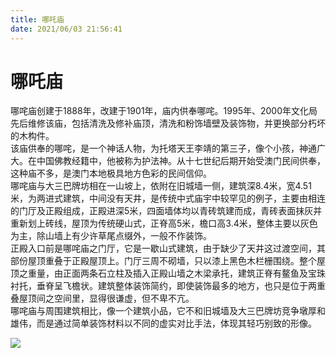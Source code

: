 ```yaml
---
title: 哪吒庙  
date: 2021/06/03 21:56:41  
---
```

  
# 哪吒庙  
哪咤庙创建于1888年，改建于1901年，庙内供奉哪咤。1995年、2000年文化局先后维修该庙，包括清洗及修补庙顶，清洗和粉饰墙壁及装饰物，并更换部分朽坏的木构件。  
该庙供奉的哪咤，是一个神话人物，为托塔天王李靖的第三子，像个小孩，神通广大。在中国佛教经籍中，他被称为护法神。从十七世纪后期开始受澳门民间供奉，这种庙不多，是澳门本地极具地方色彩的民间信仰。  
哪咤庙与大三巴牌坊相在一山坡上，依附在旧城墙一侧，建筑深8.4米，宽4.51米，为两进式建筑，中间没有天井，是传统中式庙宇中较罕见的例子，主要由相连的门厅及正殿组成，正殿进深5米，四面墙体均以青砖筑建而成，青砖表面抹灰并重新划上砖线，屋顶为传统硬山式，正脊高5米，檐口高3.4米，整体主要以灰色为主，除山墙上有少许草尾点缀外，一般不作装饰。  
正殿入口前是哪咤庙之门厅，它是一歇山式建筑，由于缺少了天井这过渡空间，其部份屋顶重叠于正殿屋顶上。门厅三周不砌墙，只以漆上黑色木栏栅围绕。整个屋顶之重量，由正面两条石立柱及插入正殿山墙之木梁承托，建筑正脊有鳌鱼及宝珠衬托，垂脊呈飞檐状。建筑整体装饰简约，即使装饰最多的地方，也只是位于两重叠屋顶间之空间里，显得很谦虚，但不卑不亢。  
哪咤庙与周围建筑相比，像一个建筑小品，它不和旧城墙及大三巴牌坊竞争墩厚和雄伟，而是通过简单装饰材料以不同的虚实对比手法，体现其轻巧别致的形像。   
  
![](https://cdn.jsdelivr.net/gh/szqq0512/Pic/img/202201212119259.png)  